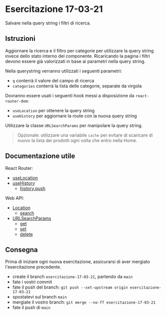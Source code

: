 # Esercitazione 17-03-21

Salvare nella query string i filtri di ricerca.

## Istruzioni

Aggiornare la ricerca e il filtro per categorie per utilizzare la query string invece dello stato interno del componente.
Ricaricando la pagina i filtri devono essere già valorizzati in base ai parametri nella query string.

Nella querystring verranno utilizzati i seguenti parametri:

- `q` conterrà il valore del campo di ricerca
- `categories` conterrà la lista delle categorie, separate da virgola

Dovranno essere usati i seguenti hook messi a disposizione da `react-router-dom`:
- `useLocation` per ottenere la query string
- `useHistory` per aggiornare la route con la nuova query string

Utilizzare la classe `URLSearchParams` per manipolare la query string.

> Opzionale: utilizzare una variabile `cache` per evitare di scaricare di nuovo la lista dei prodotti ogni volta che entro nella Home.

## Documentazione utile

React Router:

- [useLocation](https://reactrouter.com/web/api/Hooks/uselocation)
- [useHistory](https://reactrouter.com/web/api/Hooks/usehistory)
  - [history.push](https://github.com/ReactTraining/history/blob/master/docs/navigation.md)

Web API:

- [Location](https://developer.mozilla.org/en-US/docs/Web/API/Location)
  - [search](https://developer.mozilla.org/en-US/docs/Web/API/Location/search)
- [URLSearchParams](https://developer.mozilla.org/en-US/docs/Web/API/URLSearchParams)
  - [get](https://developer.mozilla.org/en-US/docs/Web/API/URLSearchParams/get)
  - [set](https://developer.mozilla.org/en-US/docs/Web/API/URLSearchParams/set)
  - [delete](https://developer.mozilla.org/en-US/docs/Web/API/URLSearchParams/delete)

## Consegna

Prima di iniziare ogni nuova esercitazione, assicurarsi di aver mergiato l'esercitazione precedente.

- create il branch `esercitazione-17-03-21`, partendo da `main`
- fate i vostri commit
- fate il push del branch: `git push --set-upstream origin esercitazione-17-03-21`
- spostatevi sul branch `main`
- mergiate il vostro branch: `git merge --no-ff esercitazione-17-03-21`
- fate il push di `main`
